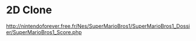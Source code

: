 # 2D Clone

http://nintendoforever.free.fr/Nes/SuperMarioBros1/SuperMarioBros1_Dossier/SuperMarioBros1_Score.php
